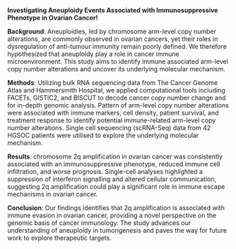 **Investigating Aneuploidy Events Associated with Immunosuppressive Phenotype in Ovarian Cancer!**


**Background**: Aneuploidies, led by chromosome arm-level copy number alterations, are commonly observed in ovarian cancers, yet their roles in dysregulation of anti-tumour immunity remain poorly defined. We therefore hypothesized that aneuploidy play a role in cancer immune microenvironment. This study aims to identify immune associated arm-level copy number alterations and uncover its underlying molecular mechanism.     

**Methods**: Utilizing bulk RNA sequencing data from The Cancer Genome Atlas and Hammersmith Hospital, we applied computational tools including FACETs, GISTIC2, and BISCUT to decode cancer copy number change and for in-depth genomic analysis. Pattern of arm-level copy number alterations were associated with immune markers, cell density, patient survival, and treatment response to identify potential immune-related arm-level copy number alterations. Single cell sequencing (scRNA-Seq) data from 42 HGSOC patients were utilised to explore the underlying molecular mechanism.   
    

**Results**: chromosome 2q amplification in ovarian cancer was consistently associated with an immunosuppressive phenotype, reduced immune cell infiltration, and worse prognosis. Single-cell analyses highlighted a suppression of interferon signalling and altered cellular communication, suggesting 2q amplification could play a significant role in immune escape mechanisms in ovarian cancer.      

**Conclusion**: Our findings identifies that 2q amplification is associated with immune evasion in ovarian cancer, providing a novel perspective on the genomic basis of cancer immunology. The study advances our understanding of aneuploidy in tumorigenesis and paves the way for future work to explore therapeutic targets.         

